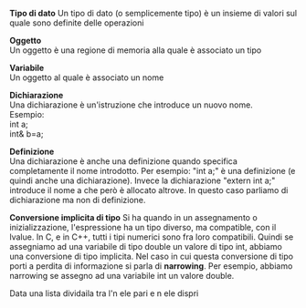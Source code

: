 **Tipo di dato**
Un tipo di dato (o semplicemente tipo) è un insieme di valori sul quale sono definite delle operazioni

**Oggetto**  
Un oggetto è una regione di memoria alla quale è associato un tipo

**Variabile**  
Un oggetto al quale è associato un nome

**Dichiarazione**  
Una dichiarazione è un'istruzione che introduce un nuovo nome.  
Esempio:  
int a;  
int& b=a;

**Definizione**  
Una dichiarazione è anche una definizione quando specifica completamente il nome introdotto. Per esempio: "int a;" è una definizione (e quindi anche una dichiarazione). Invece la dichiarazione "extern int a;" introduce il nome a che però è allocato altrove. In questo caso parliamo di dichiarazione ma non di definizione. 

**Conversione implicita di tipo**
Si ha quando in un assegnamento o inizializzazione, l'espressione ha un tipo diverso, ma compatible, con il lvalue. In C, e in C++, tutti i tipi numerici sono fra loro compatibili. Quindi se assegniamo ad una variabile di tipo double un valore di tipo int, abbiamo una conversione di tipo implicita. Nel caso in cui questa conversione di tipo porti a perdita di informazione si parla di **narrowing**. Per esempio, abbiamo narrowing se assegno ad una variabile int un valore double.



Data una lista dividaila tra l'n ele pari e n ele dispri